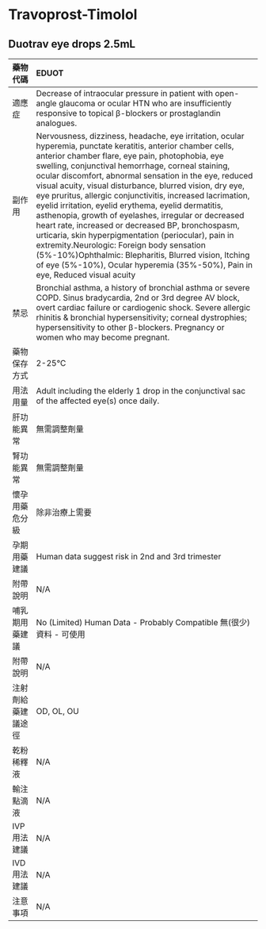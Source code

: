 # Travoprost-Timolol

## Duotrav eye drops 2.5mL

| 藥物代碼 | EDUOT |
| :--- | :--- |
| 適應症 | Decrease of intraocular pressure in patient with open-angle glaucoma or ocular HTN who are insufficiently responsive to topical β-blockers or prostaglandin analogues. |
| 副作用 | Nervousness, dizziness, headache, eye irritation, ocular hyperemia, punctate keratitis, anterior chamber cells, anterior chamber flare, eye pain, photophobia, eye swelling, conjunctival hemorrhage, corneal staining, ocular discomfort, abnormal sensation in the eye, reduced visual acuity, visual disturbance, blurred vision, dry eye, eye pruritus, allergic conjunctivitis, increased lacrimation, eyelid irritation, eyelid erythema, eyelid dermatitis, asthenopia, growth of eyelashes, irregular or decreased heart rate, increased or decreased BP, bronchospasm, urticaria, skin hyperpigmentation \(periocular\), pain in extremity.Neurologic: Foreign body sensation \(5%-10%\)Ophthalmic: Blepharitis, Blurred vision, Itching of eye \(5%-10%\), Ocular hyperemia \(35%-50%\), Pain in eye, Reduced visual acuity |
| 禁忌 | Bronchial asthma, a history of bronchial asthma or severe COPD. Sinus bradycardia, 2nd or 3rd degree AV block, overt cardiac failure or cardiogenic shock. Severe allergic rhinitis & bronchial hypersensitivity; corneal dystrophies; hypersensitivity to other β-blockers. Pregnancy or women who may become pregnant. |
| 藥物保存方式 | 2-25°C |
| 用法用量 | Adult including the elderly 1 drop in the conjunctival sac of the affected eye\(s\) once daily. |
| 肝功能異常 | 無需調整劑量 |
| 腎功能異常 | 無需調整劑量 |
| 懷孕用藥危分級 | 除非治療上需要 |
| 孕期用藥建議 | Human data suggest risk in 2nd and 3rd trimester |
| 附帶說明 | N/A |
| 哺乳期用藥建議 | No \(Limited\) Human Data - Probably Compatible 無\(很少\)資料 - 可使用 |
| 附帶說明 | N/A |
| 注射劑給藥建議途徑 | OD, OL, OU |
| 乾粉稀釋液 | N/A |
| 輸注點滴液 | N/A |
| IVP 用法建議 | N/A |
| IVD 用法建議 | N/A |
| 注意事項 | N/A |


